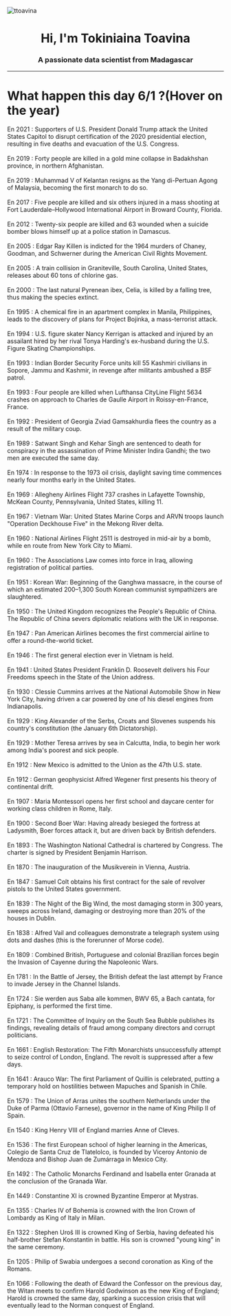 
<p align="left"> <img src="https://komarev.com/ghpvc/?username=ttoavina&label=Profile%20views&color=0e75b6&style=flat" alt="ttoavina" /> </p>
<h1 align="center">Hi, I'm Tokiniaina Toavina</h1>
<h3 align="center">A passionate data scientist from Madagascar</h3>
    
<hr/>
<h1> What happen this day 6/1 ?(Hover on the year)</h1>

En 2021 : Supporters of U.S. President Donald Trump attack the United States Capitol to disrupt certification of the 2020 presidential election, resulting in five deaths and evacuation of the U.S. Congress.
<br/><br/>
En 2019 : Forty people are killed in a gold mine collapse in Badakhshan province, in northern Afghanistan.
<br/><br/>
En 2019 : Muhammad V of Kelantan resigns as the Yang di-Pertuan Agong of Malaysia, becoming the first monarch to do so.
<br/><br/>
En 2017 : Five people are killed and six others injured in a mass shooting at Fort Lauderdale–Hollywood International Airport in Broward County, Florida.
<br/><br/>
En 2012 : Twenty-six people are killed and 63 wounded when a suicide bomber blows himself up at a police station in Damascus.
<br/><br/>
En 2005 : Edgar Ray Killen is indicted for the 1964 murders of Chaney, Goodman, and Schwerner during the American Civil Rights Movement.
<br/><br/>
En 2005 : A train collision in Graniteville, South Carolina, United States, releases about 60 tons of chlorine gas.
<br/><br/>
En 2000 : The last natural Pyrenean ibex, Celia, is killed by a falling tree, thus making the species extinct.
<br/><br/>
En 1995 : A chemical fire in an apartment complex in Manila, Philippines, leads to the discovery of plans for Project Bojinka, a mass-terrorist attack.
<br/><br/>
En 1994 : U.S. figure skater Nancy Kerrigan is attacked and injured by an assailant hired by her rival Tonya Harding's ex-husband during the U.S. Figure Skating Championships.
<br/><br/>
En 1993 : Indian Border Security Force units kill 55 Kashmiri civilians in Sopore, Jammu and Kashmir, in revenge after militants ambushed a BSF patrol.
<br/><br/>
En 1993 : Four people are killed when Lufthansa CityLine Flight 5634 crashes on approach to Charles de Gaulle Airport in Roissy-en-France, France.
<br/><br/>
En 1992 : President of Georgia Zviad Gamsakhurdia flees the country as a result of the military coup.
<br/><br/>
En 1989 : Satwant Singh and Kehar Singh are sentenced to death for conspiracy in the assassination of Prime Minister Indira Gandhi; the two men are executed the same day.
<br/><br/>
En 1974 : In response to the 1973 oil crisis, daylight saving time commences nearly four months early in the United States.
<br/><br/>
En 1969 : Allegheny Airlines Flight 737 crashes in Lafayette Township, McKean County, Pennsylvania, United States, killing 11.
<br/><br/>
En 1967 : Vietnam War: United States Marine Corps and ARVN troops launch "Operation Deckhouse Five" in the Mekong River delta.
<br/><br/>
En 1960 : National Airlines Flight 2511 is destroyed in mid-air by a bomb, while en route from New York City to Miami.
<br/><br/>
En 1960 : The Associations Law comes into force in Iraq, allowing registration of political parties.
<br/><br/>
En 1951 : Korean War: Beginning of the Ganghwa massacre, in the course of which an estimated 200–1,300 South Korean communist sympathizers are slaughtered.
<br/><br/>
En 1950 : The United Kingdom recognizes the People's Republic of China. The Republic of China severs diplomatic relations with the UK in response.
<br/><br/>
En 1947 : Pan American Airlines becomes the first commercial airline to offer a round-the-world ticket.
<br/><br/>
En 1946 : The first general election ever in Vietnam is held.
<br/><br/>
En 1941 : United States President Franklin D. Roosevelt delivers his Four Freedoms speech in the State of the Union address.
<br/><br/>
En 1930 : Clessie Cummins arrives at the National Automobile Show in New York City, having driven a car powered by one of his diesel engines from Indianapolis.
<br/><br/>
En 1929 : King Alexander of the Serbs, Croats and Slovenes suspends his country's constitution (the January 6th Dictatorship).
<br/><br/>
En 1929 : Mother Teresa arrives by sea in Calcutta, India, to begin her work among India's poorest and sick people.
<br/><br/>
En 1912 : New Mexico is admitted to the Union as the 47th U.S. state.
<br/><br/>
En 1912 : German geophysicist Alfred Wegener first presents his theory of continental drift.
<br/><br/>
En 1907 : Maria Montessori opens her first school and daycare center for working class children in Rome, Italy.
<br/><br/>
En 1900 : Second Boer War: Having already besieged the fortress at Ladysmith, Boer forces attack it, but are driven back by British defenders.
<br/><br/>
En 1893 : The Washington National Cathedral is chartered by Congress. The charter is signed by President Benjamin Harrison.
<br/><br/>
En 1870 : The inauguration of the Musikverein in Vienna, Austria.
<br/><br/>
En 1847 : Samuel Colt obtains his first contract for the sale of revolver pistols to the United States government.
<br/><br/>
En 1839 : The Night of the Big Wind, the most damaging storm in 300 years, sweeps across Ireland, damaging or destroying more than 20% of the houses in Dublin.
<br/><br/>
En 1838 : Alfred Vail and colleagues demonstrate a telegraph system using dots and dashes (this is the forerunner of Morse code).
<br/><br/>
En 1809 : Combined British, Portuguese and colonial Brazilian forces begin the Invasion of Cayenne during the Napoleonic Wars.
<br/><br/>
En 1781 : In the Battle of Jersey, the British defeat the last attempt by France to invade Jersey in the Channel Islands.
<br/><br/>
En 1724 : Sie werden aus Saba alle kommen, BWV 65, a Bach cantata, for Epiphany, is performed the first time.
<br/><br/>
En 1721 : The Committee of Inquiry on the South Sea Bubble publishes its findings, revealing details of fraud among company directors and corrupt politicians.
<br/><br/>
En 1661 : English Restoration: The Fifth Monarchists unsuccessfully attempt to seize control of London, England. The revolt is suppressed after a few days.
<br/><br/>
En 1641 : Arauco War: The first Parliament of Quillín is celebrated, putting a temporary hold on hostilities between Mapuches and Spanish in Chile.
<br/><br/>
En 1579 : The Union of Arras unites the southern Netherlands under the Duke of Parma (Ottavio Farnese), governor in the name of King Philip II of Spain.
<br/><br/>
En 1540 : King Henry VIII of England marries Anne of Cleves.
<br/><br/>
En 1536 : The first European school of higher learning in the Americas, Colegio de Santa Cruz de Tlatelolco, is founded by Viceroy Antonio de Mendoza and Bishop Juan de Zumárraga in Mexico City.
<br/><br/>
En 1492 : The Catholic Monarchs Ferdinand and Isabella enter Granada at the conclusion of the Granada War.
<br/><br/>
En 1449 : Constantine XI is crowned Byzantine Emperor at Mystras.
<br/><br/>
En 1355 : Charles IV of Bohemia is crowned with the Iron Crown of Lombardy as King of Italy in Milan.
<br/><br/>
En 1322 : Stephen Uroš III is crowned King of Serbia, having defeated his half-brother Stefan Konstantin in battle. His son is crowned "young king" in the same ceremony.
<br/><br/>
En 1205 : Philip of Swabia undergoes a second coronation as King of the Romans.
<br/><br/>
En 1066 : Following the death of Edward the Confessor on the previous day, the Witan meets to confirm Harold Godwinson as the new King of England; Harold is crowned the same day, sparking a succession crisis that will eventually lead to the Norman conquest of England.
<br/><br/>
